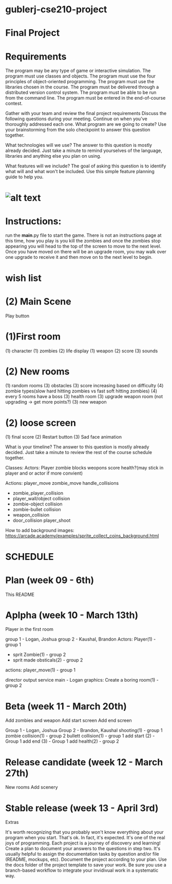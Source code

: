# gublerj-cse210-project
# Final Project



# Requirements
The program may be any type of game or interactive simulation.
The program must use classes and objects.
The program must use the four principles of object-oriented programming.
The program must use the libraries chosen in the course.
The program must be delivered through a distributed version control system.
The program must be able to be run from the command line.
The program must be entered in the end-of-course contest.


Gather with your team and review the final project requirements Discuss the following questions during your meeting. Continue on when you've thoroughly addressed each one.
What program are we going to create? Use your brainstorming from the solo checkpoint to answer this question together.

What technologies will we use? The answer to this question is mostly already decided. Just take a minute to remind yourselves of the language, libraries and anything else you plan on using.

What features will we include? The goal of asking this question is to identify what will and what won't be included. Use this simple feature planning guide to help you.

# ![alt text](http://url/to/img.png)

# Instructions:
run the __main__.py file to start the game.
There is not an instructions page at this time, how you play is you kill the zombies and once the zombies stop appearing you will
head to the top of the screen to move to the next level. Once you have moved on there will be an upgrade room, you may walk over 
one upgrade to receive it and then move on to the next level to begin.

# wish list

# (2) Main Scene
Play button

# (1)First room
(1) character
(1) zombies
(2) life display
(1) weapon
(2) score
(3) sounds

# (2) New rooms
(1) random rooms
(3) obstacles
(3) score increasing based on difficulty
(4) zombie types(slow hard hitting zombies vs fast soft hitting zombies)
(4) every 5 rooms have a boss
(3) health room
(3) upgrade weapon room (not upgrading -> get more points?)
(3) new weapon

# (2) loose screen
(1) final score
(2) Restart button
(3) Sad face animation



What is your timeline? The answer to this question is mostly already decided. Just take a minute to review the rest of the course schedule together.

Classes:
Actors:
Player
zombie
blocks
weopons
score
health?(may stick in player and or actor if more convient)

Actions:
player_move
zombie_move
handle_collisions
 - zombie_player_collision
 - player_wall/object collision
 - zombie-object collision
 - zombie-bullet collision
 - weapon_collision
 - door_collision
player_shoot

How to add background images: https://arcade.academy/examples/sprite_collect_coins_background.html


# SCHEDULE

# Plan (week 09 - 6th)
This README

# Aplpha (week 10 - March 13th)
Player in the first room

group 1 - Logan, Joshua
group 2 - Kaushal, Brandon
Actors:
Player(1) - group 1
- sprit
Zombie(1) - group 2
- sprit made
obsticals(2) - group 2

actions:
player_move(1) - group 1

director
output service
main - Logan
graphics:
Create a boring room(1) - group 2

# Beta (week 11 - March 20th)
Add zombies and weapon
Add start screen
Add end screen

Group 1 - Logan, Joshua
Group 2 - Brandon, Kaushal
shooting(1) - group 1
zombie collision(1) - group 2
bullett collision(1) - group 1
add start (2) - Group 1
add end (3) - Group 1
add health(2) - group 2

# Release candidate (week 12 - March 27th)
New rooms
Add scenery

# Stable release (week 13 - April 3rd)
Extras


It's worth recognizing that you probably won't know everything about your program when you start. That's ok. In fact, it's expected. It's one of the real joys of programming. Each project is a journey of discovery and learning!
Create a plan to document your answers to the questions in step two. It's usually helpful to assign the documentation tasks by question and/or file (README, mockups, etc).
Document the project according to your plan. Use the docs folder of the project template to save your work. Be sure you use a branch-based workflow to integrate your invidivual work in a systematic way.

